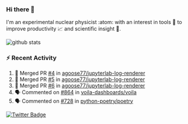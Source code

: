 ### Hi there 👋 

I'm an experimental nuclear physicist :atom: with an interest in tools :wrench: to improve productivity :chart_with_upwards_trend: and scientific insight :telescope:.

![github stats](https://github-readme-stats.vercel.app/api?username=agoose77&show_icons=true&hide_rank=true&hide_title=true&bg_color=30,e76445,904e95&text_color=efe3ec&icon_color=efe3ec)
<!--
**agoose77/agoose77** is a ✨ _special_ ✨ repository because its `README.md` (this file) appears on your GitHub profile.

Here are some ideas to get you started:

- 🔭 I’m currently working on ...
- 🌱 I’m currently learning ...
- 👯 I’m looking to collaborate on ...
- 🤔 I’m looking for help with ...
- 💬 Ask me about ...
- 📫 How to reach me: ...
- 😄 Pronouns: ...
- ⚡ Fun fact: ...
-->

### :zap: Recent Activity
<!--START_SECTION:activity-->
1. 🎉 Merged PR [#4](https://github.com/agoose77/jupyterlab-log-renderer/pull/4) in [agoose77/jupyterlab-log-renderer](https://github.com/agoose77/jupyterlab-log-renderer)
2. 🎉 Merged PR [#5](https://github.com/agoose77/jupyterlab-log-renderer/pull/5) in [agoose77/jupyterlab-log-renderer](https://github.com/agoose77/jupyterlab-log-renderer)
3. 🎉 Merged PR [#6](https://github.com/agoose77/jupyterlab-log-renderer/pull/6) in [agoose77/jupyterlab-log-renderer](https://github.com/agoose77/jupyterlab-log-renderer)
4. 🗣 Commented on [#864](https://github.com/voila-dashboards/voila/issues/864) in [voila-dashboards/voila](https://github.com/voila-dashboards/voila)
5. 🗣 Commented on [#728](https://github.com/python-poetry/poetry/issues/728) in [python-poetry/poetry](https://github.com/python-poetry/poetry)
<!--END_SECTION:activity-->


[![Twitter Badge](https://img.shields.io/twitter/follow/agoose77?style=flat-square&logo=Twitter&logoColor=white&color=cornflowerblue)](https://twitter.com/agoose77)
